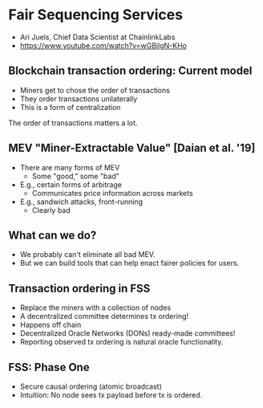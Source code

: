 # Fair Sequencing Services
- Ari Juels, Chief Data Scientist at ChainlinkLabs
- https://www.youtube.com/watch?v=wGBilgN-KHo

## Blockchain transaction ordering: Current model
- Miners get to chose the order of transactions 
- They order transactions unilaterally
- This is a form of centralization

The order of transactions matters a lot.

## MEV "Miner-Extractable Value" [Daian et al. '19]
- There are many forms of MEV
	- Some "good," some "bad"
- E.g., certain forms of arbitrage
	- Communicates price information across markets
- E.g., sandwich attacks, front-running
	- Clearly bad

## What can we do?
- We probably can't eliminate all bad MEV.
- But we can build tools that can help enact fairer policies for users.

## Transaction ordering in FSS
- Replace the miners with a collection of nodes
- A decentralized committee determines tx ordering!
- Happens off chain
- Decentralized Oracle Networks (DONs) ready-made committees!
- Reporting observed tx ordering is natural oracle functionality.

## FSS: Phase One
- Secure causal ordering (atomic broadcast)
- Intuition: No node sees tx payload before tx is ordered.